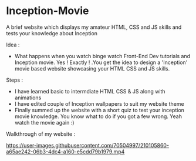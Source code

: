# Inception-Movie
A brief website which displays my amateur HTML, CSS and JS skills and tests your knowledge about Inception


Idea :

- What happens when you watch binge watch Front-End Dev tutorials and Inception movie. Yes ! Exactly ! .You get the idea to design a 'Inception' movie based website showcasing your HTML CSS and JS skills.

Steps :

- I have learned basic to intermdiate HTML CSS & JS along with animations
- I have edited couple of Inception wallpapers to suit my website theme
- Finally summed up the website with a short quiz to test your inception movie knowledge. You know what to do if you got a few wrong. Yeah watch the movie again :)


Walkthrough of my website :

https://user-images.githubusercontent.com/70504997/210105860-a65ae242-06b3-4dc4-a160-e5cdd79b1979.mp4


